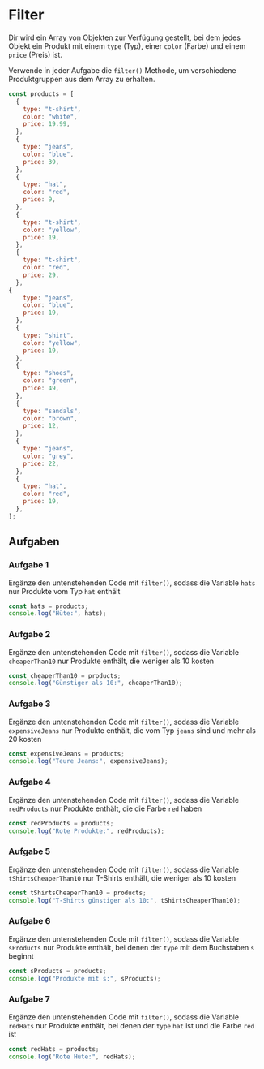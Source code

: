 # Filter

Dir wird ein Array von Objekten zur Verfügung gestellt, bei dem jedes Objekt ein Produkt mit einem `type` (Typ), einer `color` (Farbe) und einem `price` (Preis) ist.

Verwende in jeder Aufgabe die `filter()` Methode, um verschiedene Produktgruppen aus dem Array zu erhalten.

```javascript
const products = [
  {
    type: "t-shirt",
    color: "white",
    price: 19.99,
  },
  {
    type: "jeans",
    color: "blue",
    price: 39,
  },
  {
    type: "hat",
    color: "red",
    price: 9,
  },
  {
    type: "t-shirt",
    color: "yellow",
    price: 19,
  },
  {
    type: "t-shirt",
    color: "red",
    price: 29,
  },
{
    type: "jeans",
    color: "blue",
    price: 19,
  },
  {
    type: "shirt",
    color: "yellow",
    price: 19,
  },
  {
    type: "shoes",
    color: "green",
    price: 49,
  },
  {
    type: "sandals",
    color: "brown",
    price: 12,
  },
  {
    type: "jeans",
    color: "grey",
    price: 22,
  },
  {
    type: "hat",
    color: "red",
    price: 19,
  },
];
```

## Aufgaben

### Aufgabe 1

Ergänze den untenstehenden Code mit `filter()`, sodass die Variable `hats` nur Produkte vom Typ `hat` enthält

```js
const hats = products;
console.log("Hüte:", hats);
```

### Aufgabe 2

Ergänze den untenstehenden Code mit `filter()`, sodass die Variable `cheaperThan10` nur Produkte enthält, die weniger als 10 kosten

```js
const cheaperThan10 = products;
console.log("Günstiger als 10:", cheaperThan10);
```

### Aufgabe 3

Ergänze den untenstehenden Code mit `filter()`, sodass die Variable `expensiveJeans` nur Produkte enthält, die vom Typ `jeans` sind und mehr als 20 kosten

```js
const expensiveJeans = products;
console.log("Teure Jeans:", expensiveJeans);
```

### Aufgabe 4

Ergänze den untenstehenden Code mit `filter()`, sodass die Variable `redProducts` nur Produkte enthält, die die Farbe `red` haben 

```js
const redProducts = products;
console.log("Rote Produkte:", redProducts);
```

### Aufgabe 5

Ergänze den untenstehenden Code mit `filter()`, sodass die Variable `tShirtsCheaperThan10` nur T-Shirts enthält, die weniger als 10 kosten

```js
const tShirtsCheaperThan10 = products;
console.log("T-Shirts günstiger als 10:", tShirtsCheaperThan10);
```

### Aufgabe 6

Ergänze den untenstehenden Code mit `filter()`, sodass die Variable `sProducts` nur Produkte enthält, bei denen der `type` mit dem Buchstaben `s` beginnt

```js
const sProducts = products;
console.log("Produkte mit s:", sProducts);
```

### Aufgabe 7
  
Ergänze den untenstehenden Code mit `filter()`, sodass die Variable `redHats` nur Produkte enthält, bei denen der `type` `hat` ist und die Farbe `red` ist
  
```js
const redHats = products;
console.log("Rote Hüte:", redHats);
```
